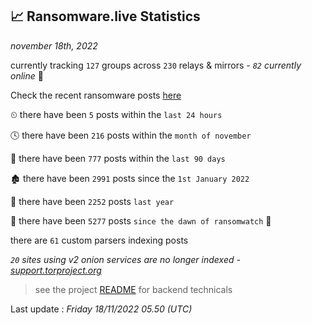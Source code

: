 
## 📈 Ransomware.live Statistics
_november 18th, 2022_

currently tracking `127` groups across `230` relays & mirrors - _`82` currently online_ 📡

Check the recent ransomware posts [here](https://www.ransomware.live/#/recentposts)


⏲ there have been `5` posts within the `last 24 hours`

🕓 there have been `216` posts within the `month of november`

📅 there have been `777` posts within the `last 90 days`

🏚 there have been `2991` posts since the `1st January 2022`

🚀 there have been `2252` posts `last year`

🦕 there have been `5277` posts `since the dawn of ransomwatch` 🐣

there are `61` custom parsers indexing posts

_`20` sites using v2 onion services are no longer indexed - [support.torproject.org](https://support.torproject.org/onionservices/v2-deprecation/)_

> see the project [README](https://github.com/jmousqueton/ransomwatch#readme) for backend technicals



Last update : _Friday 18/11/2022 05.50 (UTC)_

